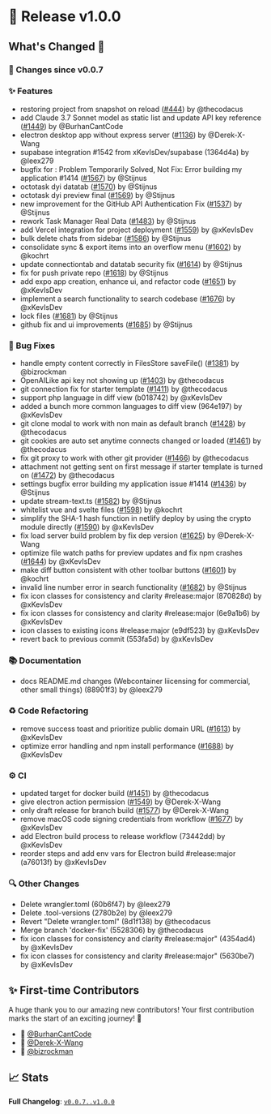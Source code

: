 # 🚀 Release v1.0.0

## What's Changed 🌟

### 🔄 Changes since v0.0.7

### ✨ Features

* restoring project from snapshot on reload ([#444](https://github.com/octotask/octotask/pull/444)) by @thecodacus
* add Claude 3.7 Sonnet model as static list and update API key reference ([#1449](https://github.com/octotask/octotask/pull/1449)) by @BurhanCantCode
* electron desktop app without express server ([#1136](https://github.com/octotask/octotask/pull/1136)) by @Derek-X-Wang
* supabase integration #1542 from xKevIsDev/supabase (1364d4a) by @leex279
* bugfix for : Problem Temporarily Solved, Not Fix: Error building my application #1414 ([#1567](https://github.com/octotask/octotask/pull/1567)) by @Stijnus
* octotask dyi datatab ([#1570](https://github.com/octotask/octotask/pull/1570)) by @Stijnus
* octotask dyi preview final ([#1569](https://github.com/octotask/octotask/pull/1569)) by @Stijnus
* new improvement for the GitHub API Authentication Fix  ([#1537](https://github.com/octotask/octotask/pull/1537)) by @Stijnus
* rework Task Manager Real Data ([#1483](https://github.com/octotask/octotask/pull/1483)) by @Stijnus
* add Vercel integration for project deployment ([#1559](https://github.com/octotask/octotask/pull/1559)) by @xKevIsDev
* bulk delete chats from sidebar ([#1586](https://github.com/octotask/octotask/pull/1586)) by @Stijnus
* consolidate sync & export items into an overflow menu ([#1602](https://github.com/octotask/octotask/pull/1602)) by @kochrt
* update connectiontab and datatab security fix ([#1614](https://github.com/octotask/octotask/pull/1614)) by @Stijnus
* fix for push private repo ([#1618](https://github.com/octotask/octotask/pull/1618)) by @Stijnus
* add expo app creation, enhance ui, and refactor code ([#1651](https://github.com/octotask/octotask/pull/1651)) by @xKevIsDev
* implement a search functionality to search codebase ([#1676](https://github.com/octotask/octotask/pull/1676)) by @xKevIsDev
* lock files ([#1681](https://github.com/octotask/octotask/pull/1681)) by @Stijnus
* github fix and ui improvements ([#1685](https://github.com/octotask/octotask/pull/1685)) by @Stijnus


### 🐛 Bug Fixes

* handle empty content correctly in FilesStore saveFile() ([#1381](https://github.com/octotask/octotask/pull/1381)) by @bizrockman
* OpenAILike api key not showing up ([#1403](https://github.com/octotask/octotask/pull/1403)) by @thecodacus
* git connection fix for starter template ([#1411](https://github.com/octotask/octotask/pull/1411)) by @thecodacus
* support php language in diff view (b018742) by @xKevIsDev
* added a bunch more common languages to diff view (964e197) by @xKevIsDev
* git clone modal to work with non main as default branch ([#1428](https://github.com/octotask/octotask/pull/1428)) by @thecodacus
* git cookies are auto set anytime connects changed or loaded ([#1461](https://github.com/octotask/octotask/pull/1461)) by @thecodacus
* fix git proxy to work with other git provider ([#1466](https://github.com/octotask/octotask/pull/1466)) by @thecodacus
* attachment not getting sent on first message if starter template is turned on ([#1472](https://github.com/octotask/octotask/pull/1472)) by @thecodacus
* settings bugfix error building my application  issue #1414 ([#1436](https://github.com/octotask/octotask/pull/1436)) by @Stijnus
* update stream-text.ts ([#1582](https://github.com/octotask/octotask/pull/1582)) by @Stijnus
* whitelist vue and svelte files ([#1598](https://github.com/octotask/octotask/pull/1598)) by @kochrt
* simplify the SHA-1 hash function in netlify deploy by using the crypto module directly ([#1590](https://github.com/octotask/octotask/pull/1590)) by @xKevIsDev
* fix load server build problem by fix dep version ([#1625](https://github.com/octotask/octotask/pull/1625)) by @Derek-X-Wang
* optimize file watch paths for preview updates and fix npm crashes ([#1644](https://github.com/octotask/octotask/pull/1644)) by @xKevIsDev
* make diff button consistent with other toolbar buttons ([#1601](https://github.com/octotask/octotask/pull/1601)) by @kochrt
* invalid line number error in search functionality ([#1682](https://github.com/octotask/octotask/pull/1682)) by @Stijnus
* fix icon classes for consistency and clarity #release:major (870828d) by @xKevIsDev
* fix icon classes for consistency and clarity #release:major (6e9a1b6) by @xKevIsDev
* icon classes to existing icons #release:major (e9df523) by @xKevIsDev
* revert back to previous commit (553fa5d) by @xKevIsDev


### 📚 Documentation

* docs README.md changes (Webcontainer liicensing for commercial, other small things) (88901f3) by @leex279


### ♻️ Code Refactoring

* remove success toast and prioritize public domain URL ([#1613](https://github.com/octotask/octotask/pull/1613)) by @xKevIsDev
* optimize error handling and npm install performance ([#1688](https://github.com/octotask/octotask/pull/1688)) by @xKevIsDev


### ⚙️ CI

* updated target for docker build ([#1451](https://github.com/octotask/octotask/pull/1451)) by @thecodacus
* give electron action permission ([#1549](https://github.com/octotask/octotask/pull/1549)) by @Derek-X-Wang
* only draft release for branch build ([#1577](https://github.com/octotask/octotask/pull/1577)) by @Derek-X-Wang
* remove macOS code signing credentials from workflow ([#1677](https://github.com/octotask/octotask/pull/1677)) by @xKevIsDev
* add Electron build process to release workflow (73442dd) by @xKevIsDev
* reorder steps and add env vars for Electron build #release:major (a76013f) by @xKevIsDev


### 🔍 Other Changes

* Delete wrangler.toml (60b6f47) by @leex279
* Delete .tool-versions (2780b2e) by @leex279
* Revert "Delete wrangler.toml" (8d1f138) by @thecodacus
* Merge branch 'docker-fix' (5528306) by @thecodacus
* fix icon classes for consistency and clarity #release:major" (4354ad4) by @xKevIsDev
* fix icon classes for consistency and clarity #release:major" (5630be7) by @xKevIsDev


## ✨ First-time Contributors

A huge thank you to our amazing new contributors! Your first contribution marks the start of an exciting journey! 🌟

* 🌟 [@BurhanCantCode](https://github.com/BurhanCantCode)
* 🌟 [@Derek-X-Wang](https://github.com/Derek-X-Wang)
* 🌟 [@bizrockman](https://github.com/bizrockman)

## 📈 Stats

**Full Changelog**: [`v0.0.7..v1.0.0`](https://github.com/octotask/octotask/compare/v0.0.7...v1.0.0)

